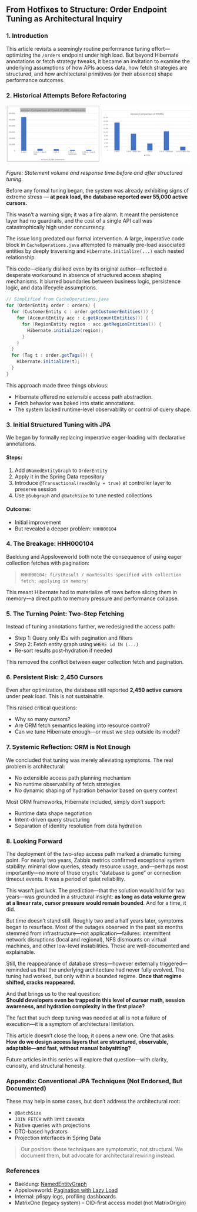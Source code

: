 ## From Hotfixes to Structure: Order Endpoint Tuning as Architectural Inquiry

### 1. Introduction

This article revisits a seemingly routine performance tuning effort—optimizing the `/orders` endpoint under high load. But beyond Hibernate annotations or fetch strategy tweaks, it became an invitation to examine the underlying assumptions of how APIs access data, how fetch strategies are structured, and how architectural primitives (or their absence) shape performance outcomes.

### 2. Historical Attempts Before Refactoring

![Version Comparison of JDBC statements and RT(ms)](../assets/jdbc-rt-comparison.png)

*Figure: Statement volume and response time before and after structured tuning.*

Before any formal tuning began, the system was already exhibiting signs of extreme stress — **at peak load, the database reported over 55,000 active cursors.**

This wasn’t a warning sign; it was a fire alarm. It meant the persistence layer had no guardrails, and the cost of a single API call was catastrophically high under concurrency.

The issue long predated our formal intervention. A large, imperative code block in `CacheOperations.java` attempted to manually pre-load associated entities by deeply traversing and `Hibernate.initialize(...)` each nested relationship.

This code—clearly disliked even by its original author—reflected a desperate workaround in absence of structured access shaping mechanisms. It blurred boundaries between business logic, persistence logic, and data lifecycle assumptions.

```java
// Simplified from CacheOperations.java
for (OrderEntity order : orders) {
  for (CustomerEntity c : order.getCustomerEntities()) {
    for (AccountEntity acc : c.getAccountEntities()) {
      for (RegionEntity region : acc.getRegionEntities()) {
        Hibernate.initialize(region);
      }
    }
  }
  for (Tag t : order.getTags()) {
    Hibernate.initialize(t);
  }
}
```

This approach made three things obvious:

- Hibernate offered no extensible access path abstraction.
- Fetch behavior was baked into static annotations.
- The system lacked runtime-level observability or control of query shape.

### 3. Initial Structured Tuning with JPA

We began by formally replacing imperative eager-loading with declarative annotations.

#### Steps:

1. Add `@NamedEntityGraph` to `OrderEntity`
2. Apply it in the Spring Data repository
3. Introduce `@Transactional(readOnly = true)` at controller layer to preserve session
4. Use `@Subgraph` and `@BatchSize` to tune nested collections

#### Outcome:

- Initial improvement
- But revealed a deeper problem: `HHH000104`

### 4. The Breakage: HHH000104

Baeldung and Appsloveworld both note the consequence of using eager collection fetches with pagination:

> `HHH000104: firstResult / maxResults specified with collection fetch; applying in memory!`

This meant Hibernate had to materialize *all* rows before slicing them in memory—a direct path to memory pressure and performance collapse.

### 5. The Turning Point: Two-Step Fetching

Instead of tuning annotations further, we redesigned the access path:

- Step 1: Query only IDs with pagination and filters
- Step 2: Fetch entity graph using `WHERE id IN (...)`
- Re-sort results post-hydration if needed

This removed the conflict between eager collection fetch and pagination.

### 6. Persistent Risk: 2,450 Cursors

Even after optimization, the database still reported **2,450 active cursors** under peak load. This is not sustainable.

This raised critical questions:

- Why so many cursors?
- Are ORM fetch semantics leaking into resource control?
- Can we tune Hibernate enough—or must we step outside its model?

### 7. Systemic Reflection: ORM is Not Enough

We concluded that tuning was merely alleviating symptoms. The real problem is architectural:

- No extensible access path planning mechanism
- No runtime observability of fetch strategies
- No dynamic shaping of hydration behavior based on query context

Most ORM frameworks, Hibernate included, simply don’t support:

- Runtime data shape negotiation
- Intent-driven query structuring
- Separation of identity resolution from data hydration

### 8. Looking Forward

The deployment of the two-step access path marked a dramatic turning point. For nearly two years, Zabbix metrics confirmed exceptional system stability: minimal slow queries, steady resource usage, and—perhaps most importantly—no more of those cryptic “database is gone” or connection timeout events. It was a period of quiet reliability.

This wasn’t just luck. The prediction—that the solution would hold for two years—was grounded in a structural insight: **as long as data volume grew at a linear rate, cursor pressure would remain bounded**. And for a time, it did.

But time doesn’t stand still. Roughly two and a half years later, symptoms began to resurface. Most of the outages observed in the past six months stemmed from infrastructure—not application—failures: intermittent network disruptions (local and regional), NFS dismounts on virtual machines, and other low-level instabilities. These are well-documented and explainable.

Still, the reappearance of database stress—however externally triggered—reminded us that the underlying architecture had never fully evolved. The tuning had worked, but only within a bounded regime. **Once that regime shifted, cracks reappeared.**

And that brings us to the real question:\
**Should developers even be trapped in this level of cursor math, session awareness, and hydration complexity in the first place?**

The fact that such deep tuning was needed at all is not a failure of execution—it is a symptom of architectural limitation.

This article doesn’t close the loop; it opens a new one. One that asks:\
**How do we design access layers that are structured, observable, adaptable—and fast, without manual babysitting?**

Future articles in this series will explore that question—with clarity, curiosity, and structural honesty.

### Appendix: Conventional JPA Techniques (Not Endorsed, But Documented)

These may help in some cases, but don’t address the architectural root:

- `@BatchSize`
- `JOIN FETCH` with limit caveats
- Native queries with projections
- DTO-based hydrators
- Projection interfaces in Spring Data

> Our position: these techniques are symptomatic, not structural. We document them, but advocate for architectural rewiring instead.

### References

- Baeldung: [NamedEntityGraph](https://www.baeldung.com/spring-data-jpa-named-entity-graphs)
- Appsloveworld: [Pagination with Lazy Load](https://www.appsloveworld.com/springboot/100/123/using-spring-data-jpa-entitygraph-with-lazy-load-mode-for-namedattributenode-fiel)
- Internal: p6spy logs, profiling dashboards
- MatrixOne (legacy system) – OID-first access model (not MatrixOrigin)

